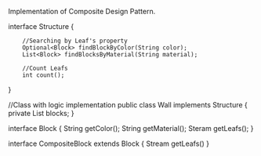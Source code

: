 Implementation of Composite Design Pattern.

interface Structure {

        //Searching by Leaf's property
        Optional<Block> findBlockByColor(String color);
        List<Block> findBlocksByMaterial(String material);
        
        //Count Leafs
        int count();
}

//Class with logic implementation 
public class Wall implements Structure {
        private List<Block> blocks;
}

interface Block {
        String getColor();
        String getMaterial();
        Steram<Block> getLeafs();
}

interface CompositeBlock extends Block {
        Stream<Brick> getLeafs()
}
